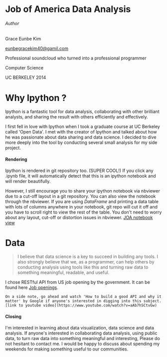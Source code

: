 # Job of America Data Analysis

###### Author
Grace Eunbe Kim

eunbegracekim40@gamil.com

Professional soundcloud who turned into a professional programmer

Computer Science 

UC BERKELEY 2014

# Why Ipython ?
Ipython is a fantastic tool for data analysis, collaborating with other brilliant analysts, and sharing the result with others efficiently and effectively.

I first fell in love with Ipython when I took a graduate course at UC Berkeley called 'Open Data'. I met with the creator of Ipython and talked about how he was passionate about data sharing and data science. I decided to dive more deeply into the tool by conducting several small analysis for my side project.

#### Rendering
Ipython is rendered in git repository too. (SUPER COOL!) If you click any .ipynb file, it will automatically detect that this is an ipython notebook and will render beautifully.

However, I still encourage you to share your ipython notebook via nbviewer due to a cut-off layout in a git repository. You can also view the notebook through the nbviewer. If you are using *DataFrame* and printing a data table with lots of columns anywhere in your notebook, git repo will cut it off and you have to scroll right to view the rest of the table. You don't need to worry about any layout, cut-off or distortion issues in nbviewer.
[JOA notebook view](http://nbviewer.ipython.org/github/graceeunbekim/JOA_job_data_analysis/blob/master/JOA_data_analysis.ipynb)

# Data
> I believe that data science is a key to succeed in building any tools. I also strongly believe that we, as a programmer, can help others by conducting analysis using tools like this and turning raw data to something meaningful, readable, and useful.

I chose RESTful API from US job opening by the government. It can be found here [Job openings](https://data.usajobs.gov).

```
On a side note, go ahead and watch 'How to build a good API and why it matter' by Google if anyone's interested in digging into this subject. [link to youtube video](https://www.youtube.com/watch?v=aAb7hSCtvGw)
```

#### Closing
I'm interested in learning about data visualization, data science and data analysis. If anyone's interested in collaborating data analysis, using public data, to turn raw data into something meaningful and interesting, Please do not hesitant to contact me. I would be happy to discuss about spending my weekends for making something useful to our communities. 
